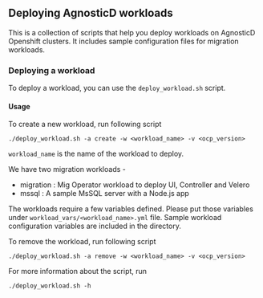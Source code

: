 ## Deploying AgnosticD workloads

This is a collection of scripts that help you deploy workloads on AgnosticD Openshift clusters. It includes sample configuration files for migration workloads.

### Deploying a workload

To deploy a workload, you can use the `deploy_workload.sh` script.

#### Usage

To create a new workload, run following script 

```
./deploy_workload.sh -a create -w <workload_name> -v <ocp_version>
```

`workload_name` is the name of the workload to deploy. 

We have two migration workloads -

* migration : Mig Operator workload to deploy UI, Controller and Velero
* mssql : A sample MsSQL server with a Node.js app 

The workloads require a few variables defined. Please put those variables under `workload_vars/<workload_name>.yml` file. Sample workload configuration variables are included in the directory.

To remove the workload, run following script

```
./deploy_workload.sh -a remove -w <workload_name> -v <ocp_version> 
```

For more information about the script, run 

```
./deploy_workload.sh -h
```


